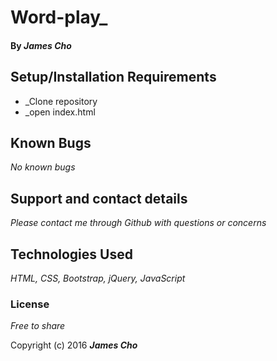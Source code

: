 # Word-play_


#### By _**James Cho**_


## Setup/Installation Requirements

* _Clone repository
* _open index.html

## Known Bugs

_No known bugs_

## Support and contact details

_Please contact me through Github with questions or concerns_

## Technologies Used

_HTML, CSS, Bootstrap, jQuery, JavaScript_



### License

*Free to share*

Copyright (c) 2016 **_James Cho_**
